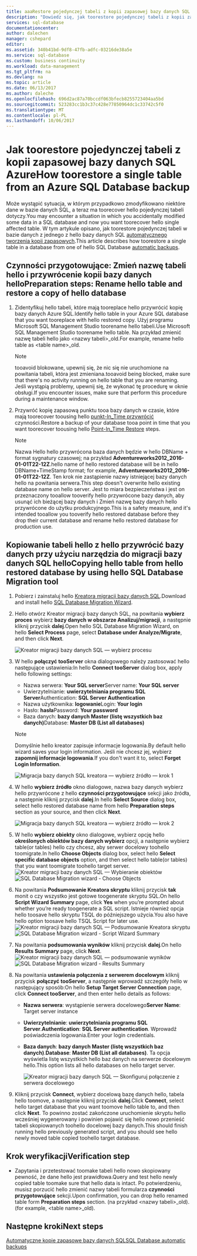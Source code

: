 ```yaml
---
title: aaaRestore pojedynczej tabeli z kopii zapasowej bazy danych SQL Azure | Dokumentacja firmy Microsoft
description: "Dowiedz się, jak toorestore pojedynczej tabeli z kopii zapasowej bazy danych SQL Azure."
services: sql-database
documentationcenter: 
author: dalechen
manager: cshepard
editor: 
ms.assetid: 340b41bd-9df8-47fb-adfc-03216de38a5e
ms.service: sql-database
ms.custom: business continuity
ms.workload: data-management
ms.tgt_pltfrm: na
ms.devlang: na
ms.topic: article
ms.date: 06/13/2017
ms.author: daleche
ms.openlocfilehash: 696d2ac87a70bccdf063bfecb8255723404aa5bd
ms.sourcegitcommit: 523283cc1b3c37c428e77850964dc1c33742c5f0
ms.translationtype: MT
ms.contentlocale: pl-PL
ms.lasthandoff: 10/06/2017
---
```

# <a name="how-toorestore-a-single-table-from-an-azure-sql-database-backup"></a><span data-ttu-id="1d953-103">Jak toorestore pojedynczej tabeli z kopii zapasowej bazy danych SQL Azure</span><span class="sxs-lookup"><span data-stu-id="1d953-103">How toorestore a single table from an Azure SQL Database backup</span></span>
<span data-ttu-id="1d953-104">Może wystąpić sytuacja, w którym przypadkowo zmodyfikowano niektóre dane w bazie danych SQL, a teraz ma toorecover hello pojedynczej tabeli dotyczy.</span><span class="sxs-lookup"><span data-stu-id="1d953-104">You may encounter a situation in which you accidentally modified some data in a SQL database and now you want toorecover hello single affected table.</span></span> <span data-ttu-id="1d953-105">W tym artykule opisano, jak toorestore pojedynczej tabeli w bazie danych z jednego z hello bazy danych SQL [automatycznego tworzenia kopii zapasowych](sql-database-automated-backups.md).</span><span class="sxs-lookup"><span data-stu-id="1d953-105">This article describes how toorestore a single table in a database from one of hello SQL Database [automatic backups](sql-database-automated-backups.md).</span></span>

## <a name="preparation-steps-rename-hello-table-and-restore-a-copy-of-hello-database"></a><span data-ttu-id="1d953-106">Czynności przygotowujące: Zmień nazwę tabeli hello i przywrócenie kopii bazy danych hello</span><span class="sxs-lookup"><span data-stu-id="1d953-106">Preparation steps: Rename hello table and restore a copy of hello database</span></span>
1. <span data-ttu-id="1d953-107">Zidentyfikuj hello tabeli, które mają tooreplace hello przywrócić kopię bazy danych Azure SQL.</span><span class="sxs-lookup"><span data-stu-id="1d953-107">Identify hello table in your Azure SQL database that you want tooreplace with hello restored copy.</span></span> <span data-ttu-id="1d953-108">Użyj programu Microsoft SQL Management Studio toorename hello tabeli.</span><span class="sxs-lookup"><span data-stu-id="1d953-108">Use Microsoft SQL Management Studio toorename hello table.</span></span> <span data-ttu-id="1d953-109">Na przykład zmienić nazwę tabeli hello jako &lt;nazwy tabeli&gt;_old.</span><span class="sxs-lookup"><span data-stu-id="1d953-109">For example, rename hello table as &lt;table name&gt;_old.</span></span>
   
   > [!NOTE]
   > <span data-ttu-id="1d953-110">tooavoid blokowane, upewnij się, że nic się nie uruchomione na powitania tabeli, która jest zmieniana.</span><span class="sxs-lookup"><span data-stu-id="1d953-110">tooavoid being blocked, make sure that there's no activity running on hello table that you are renaming.</span></span> <span data-ttu-id="1d953-111">Jeśli wystąpią problemy, upewnij się, że wykonać tę procedurę w oknie obsługi.</span><span class="sxs-lookup"><span data-stu-id="1d953-111">If you encounter issues, make sure that perform this procedure during a maintenance window.</span></span>
   >

2. <span data-ttu-id="1d953-112">Przywróć kopię zapasową punktu tooa bazy danych w czasie, które mają toorecover toousing hello [punkt-In_Time przywrócić](sql-database-recovery-using-backups.md#point-in-time-restore) czynności.</span><span class="sxs-lookup"><span data-stu-id="1d953-112">Restore a backup of your database tooa point in time that you want toorecover toousing hello [Point-In_Time Restore](sql-database-recovery-using-backups.md#point-in-time-restore) steps.</span></span>
   
   > [!NOTE]
   > <span data-ttu-id="1d953-113">Nazwa Hello hello przywrócona baza danych będzie w hello DBName + format sygnatury czasowej; na przykład **Adventureworks2012_2016-01-01T22-12Z**.</span><span class="sxs-lookup"><span data-stu-id="1d953-113">hello name of hello restored database will be in hello DBName+TimeStamp format; for example, **Adventureworks2012_2016-01-01T22-12Z**.</span></span> <span data-ttu-id="1d953-114">Ten krok nie zastąpienie nazwy istniejącej bazy danych hello na powitania serwera.</span><span class="sxs-lookup"><span data-stu-id="1d953-114">This step doesn't overwrite hello existing database name on hello server.</span></span> <span data-ttu-id="1d953-115">Jest to miara bezpieczeństwa i jest on przeznaczony tooallow tooverify hello przywrócone bazy danych, aby usunąć ich bieżącej bazy danych i Zmień nazwę bazy danych hello przywrócone do użytku produkcyjnego.</span><span class="sxs-lookup"><span data-stu-id="1d953-115">This is a safety measure, and it's intended tooallow you tooverify hello restored database before they drop their current database and rename hello restored database for production use.</span></span>
   
## <a name="copying-hello-table-from-hello-restored-database-by-using-hello-sql-database-migration-tool"></a><span data-ttu-id="1d953-116">Kopiowanie tabeli hello z hello przywrócić bazy danych przy użyciu narzędzia do migracji bazy danych SQL hello</span><span class="sxs-lookup"><span data-stu-id="1d953-116">Copying hello table from hello restored database by using hello SQL Database Migration tool</span></span>

1. <span data-ttu-id="1d953-117">Pobierz i zainstaluj hello [Kreatora migracji bazy danych SQL](https://sqlazuremw.codeplex.com).</span><span class="sxs-lookup"><span data-stu-id="1d953-117">Download and install hello [SQL Database Migration Wizard](https://sqlazuremw.codeplex.com).</span></span>
2. <span data-ttu-id="1d953-118">Hello otwórz Kreator migracji bazy danych SQL, na powitania **wybierz proces** wybierz **bazy danych w obszarze Analizuj/migracji**, a następnie kliknij przycisk **dalej**.</span><span class="sxs-lookup"><span data-stu-id="1d953-118">Open hello SQL Database Migration Wizard, on hello **Select Process** page, select **Database under Analyze/Migrate**, and then click **Next**.</span></span>

   ![Kreator migracji bazy danych SQL — wybierz procesu](./media/sql-database-cloud-migrate-restore-single-table-azure-backup/1.png)

3. <span data-ttu-id="1d953-120">W hello **połączyć tooServer** okna dialogowego należy zastosować hello następujące ustawienia:</span><span class="sxs-lookup"><span data-stu-id="1d953-120">In hello **Connect tooServer** dialog box, apply hello following settings:</span></span>

   * <span data-ttu-id="1d953-121">Nazwa serwera: **Your SQL server**</span><span class="sxs-lookup"><span data-stu-id="1d953-121">Server name: **Your SQL server**</span></span>
   * <span data-ttu-id="1d953-122">Uwierzytelnianie: **uwierzytelniania programu SQL Server**</span><span class="sxs-lookup"><span data-stu-id="1d953-122">Authentication: **SQL Server Authentication**</span></span>
   * <span data-ttu-id="1d953-123">Nazwa użytkownika: **logowanie**</span><span class="sxs-lookup"><span data-stu-id="1d953-123">Login: **Your login**</span></span>
   * <span data-ttu-id="1d953-124">Hasło: **hasła**</span><span class="sxs-lookup"><span data-stu-id="1d953-124">Password: **Your password**</span></span>
   * <span data-ttu-id="1d953-125">Baza danych: **bazy danych Master (listę wszystkich baz danych)**</span><span class="sxs-lookup"><span data-stu-id="1d953-125">Database: **Master DB (List all databases)**</span></span>
   
   > [!NOTE]
   > <span data-ttu-id="1d953-126">Domyślnie hello kreator zapisuje informacje logowania.</span><span class="sxs-lookup"><span data-stu-id="1d953-126">By default hello wizard saves your login information.</span></span> <span data-ttu-id="1d953-127">Jeśli nie chcesz jej, wybierz **zapomnij informacje logowania**.</span><span class="sxs-lookup"><span data-stu-id="1d953-127">If you don't want it to, select **Forget Login Information**.</span></span>
   >
   
     ![Migracja bazy danych SQL kreatora — wybierz źródło — krok 1](./media/sql-database-cloud-migrate-restore-single-table-azure-backup/2.png)
4. <span data-ttu-id="1d953-129">W hello **wybierz źródło** okno dialogowe, nazwa bazy danych wybierz hello przywrócone z hello **czynności przygotowujące** sekcji jako źródła, a następnie kliknij przycisk **dalej**.</span><span class="sxs-lookup"><span data-stu-id="1d953-129">In hello **Select Source** dialog box, select hello restored database name from hello **Preparation steps** section as your source, and then click **Next**.</span></span>
   
    ![Migracja bazy danych SQL kreatora — wybierz źródło — krok 2](./media/sql-database-cloud-migrate-restore-single-table-azure-backup/3.png)
5. <span data-ttu-id="1d953-131">W hello **wybierz obiekty** okno dialogowe, wybierz opcję hello **określonych obiektów bazy danych wybierz** opcji, a następnie wybierz table(or tables) hello czy chcesz, aby serwer docelowy toohello toomigrate.</span><span class="sxs-lookup"><span data-stu-id="1d953-131">In hello **Choose Objects** dialog box, select hello **Select specific database objects** option, and then select hello table(or tables) that you want toomigrate toohello target server.</span></span>
   <span data-ttu-id="1d953-132">![Kreator migracji bazy danych SQL — Wybieranie obiektów](./media/sql-database-cloud-migrate-restore-single-table-azure-backup/4.png)</span><span class="sxs-lookup"><span data-stu-id="1d953-132">![SQL Database Migration wizard - Choose Objects](./media/sql-database-cloud-migrate-restore-single-table-azure-backup/4.png)</span></span>
6. <span data-ttu-id="1d953-133">Na powitania **Podsumowanie Kreatora skryptu** kliknij przycisk **tak** monit o czy wszystko jest gotowe toogenerate skryptu SQL.</span><span class="sxs-lookup"><span data-stu-id="1d953-133">On hello **Script Wizard Summary** page, click **Yes** when you’re prompted about whether you’re ready toogenerate a SQL script.</span></span> <span data-ttu-id="1d953-134">Istnieje również opcja hello toosave hello skryptu TSQL do późniejszego użycia.</span><span class="sxs-lookup"><span data-stu-id="1d953-134">You also have hello option toosave hello TSQL Script for later use.</span></span>
   <span data-ttu-id="1d953-135">![Kreator migracji bazy danych SQL — Podsumowanie Kreatora skryptu](./media/sql-database-cloud-migrate-restore-single-table-azure-backup/5.png)</span><span class="sxs-lookup"><span data-stu-id="1d953-135">![SQL Database Migration wizard - Script Wizard Summary](./media/sql-database-cloud-migrate-restore-single-table-azure-backup/5.png)</span></span>
7. <span data-ttu-id="1d953-136">Na powitania **podsumowania wyników** kliknij przycisk **dalej**.</span><span class="sxs-lookup"><span data-stu-id="1d953-136">On hello **Results Summary** page, click **Next**.</span></span>
   <span data-ttu-id="1d953-137">![Kreator migracji bazy danych SQL — podsumowanie wyników](./media/sql-database-cloud-migrate-restore-single-table-azure-backup/6.png)</span><span class="sxs-lookup"><span data-stu-id="1d953-137">![SQL Database Migration wizard - Results Summary](./media/sql-database-cloud-migrate-restore-single-table-azure-backup/6.png)</span></span>
8. <span data-ttu-id="1d953-138">Na powitania **ustawienia połączenia z serwerem docelowym** kliknij przycisk **połączyć tooServer**, a następnie wprowadź szczegóły hello w następujący sposób:</span><span class="sxs-lookup"><span data-stu-id="1d953-138">On hello **Setup Target Server Connection** page, click **Connect tooServer**, and then enter hello details as follows:</span></span>
   
   * <span data-ttu-id="1d953-139">**Nazwa serwera**: wystąpienie serwera docelowego</span><span class="sxs-lookup"><span data-stu-id="1d953-139">**Server Name**: Target server instance</span></span>
   * <span data-ttu-id="1d953-140">**Uwierzytelnianie**: **uwierzytelniania programu SQL Server**.</span><span class="sxs-lookup"><span data-stu-id="1d953-140">**Authentication**: **SQL Server authentication**.</span></span> <span data-ttu-id="1d953-141">Wprowadź poświadczenia logowania.</span><span class="sxs-lookup"><span data-stu-id="1d953-141">Enter your login credentials.</span></span>
   * <span data-ttu-id="1d953-142">**Baza danych**: **bazy danych Master (listę wszystkich baz danych)**.</span><span class="sxs-lookup"><span data-stu-id="1d953-142">**Database**: **Master DB (List all databases)**.</span></span> <span data-ttu-id="1d953-143">Ta opcja wyświetla listę wszystkich hello baz danych na serwerze docelowym hello.</span><span class="sxs-lookup"><span data-stu-id="1d953-143">This option lists all hello databases on hello target server.</span></span>
     
     ![Kreator migracji bazy danych SQL — Skonfiguruj połączenie z serwera docelowego](./media/sql-database-cloud-migrate-restore-single-table-azure-backup/7.png)
9. <span data-ttu-id="1d953-145">Kliknij przycisk **Connect**, wybierz docelową bazę danych hello, tabela hello toomove, a następnie kliknij przycisk **dalej**.</span><span class="sxs-lookup"><span data-stu-id="1d953-145">Click **Connect**, select hello target database that you want toomove hello table to, and then click **Next**.</span></span> <span data-ttu-id="1d953-146">To powinno zostać zakończone uruchomienie skryptu hello wcześniej wygenerowany i powinien pojawić się hello nowo przenieść tabeli skopiowanych toohello docelowej bazy danych.</span><span class="sxs-lookup"><span data-stu-id="1d953-146">This should finish running hello previously generated script, and you should see hello newly moved table copied toohello target database.</span></span>

## <a name="verification-step"></a><span data-ttu-id="1d953-147">Krok weryfikacji</span><span class="sxs-lookup"><span data-stu-id="1d953-147">Verification step</span></span>

- <span data-ttu-id="1d953-148">Zapytania i przetestować toomake tabeli hello nowo skopiowany pewność, że dane hello jest prawidłowa.</span><span class="sxs-lookup"><span data-stu-id="1d953-148">Query and test hello newly copied table toomake sure that hello data is intact.</span></span> <span data-ttu-id="1d953-149">Po potwierdzeniu, musisz porzucić hello zmienić nazwy tabeli formularza **czynności przygotowujące** sekcji.</span><span class="sxs-lookup"><span data-stu-id="1d953-149">Upon confirmation, you can drop hello renamed table form **Preparation steps** section.</span></span> <span data-ttu-id="1d953-150">(na przykład &lt;nazwy tabeli&gt;_old).</span><span class="sxs-lookup"><span data-stu-id="1d953-150">(for example, &lt;table name&gt;_old).</span></span>

## <a name="next-steps"></a><span data-ttu-id="1d953-151">Następne kroki</span><span class="sxs-lookup"><span data-stu-id="1d953-151">Next steps</span></span>
[<span data-ttu-id="1d953-152">Automatyczne kopie zapasowe bazy danych SQL</span><span class="sxs-lookup"><span data-stu-id="1d953-152">SQL Database automatic backups</span></span>](sql-database-automated-backups.md)


